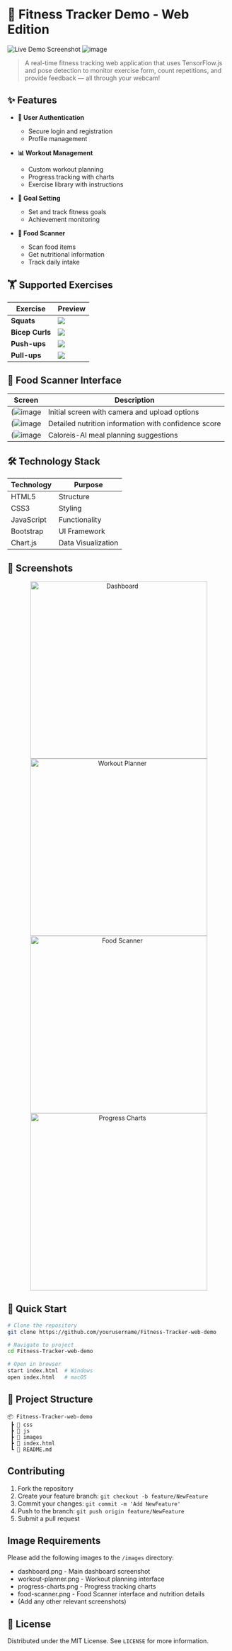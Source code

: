 # 💪 Fitness Tracker Demo - Web Edition

![Live Demo Screenshot](https://github.com/user-attachments/assets/09b6c732-0cd9-40d5-a38d-1de569dd051b)
![image](https://github.com/user-attachments/assets/c914be34-8dff-4d35-851d-8174a0fbd26d)

> A real-time fitness tracking web application that uses TensorFlow.js and pose detection to monitor exercise form, count repetitions, and provide feedback — all through your webcam!

## ✨ Features

* **🔐 User Authentication**
  - Secure login and registration
  - Profile management
  
* **📊 Workout Management**
  - Custom workout planning
  - Progress tracking with charts
  - Exercise library with instructions
  
* **🎯 Goal Setting**
  - Set and track fitness goals
  - Achievement monitoring
  
* **📱 Food Scanner**
  - Scan food items
  - Get nutritional information
  - Track daily intake

## 🏋️ Supported Exercises

| Exercise      | Preview |
|---------------|---------|
| **Squats**     | ![](https://i.pinimg.com/originals/f9/db/a3/f9dba36451cab8b0b5be6d5ec9fd438a.gif) |
| **Bicep Curls**| ![](https://i.pinimg.com/originals/68/4d/50/684d50925eabbdf60f66d4bf7013c9ef.gif) |
| **Push-ups**   | ![](https://i.pinimg.com/originals/fd/bb/09/fdbb092b58863e5c86fdb8bb1411fcea.gif) |
| **Pull-ups**   | ![](https://tunturi.org/Blogs/2022/09-pull-up.gif) |

## 🍎 Food Scanner Interface

| Screen | Description |
|--------|-------------|
(![image](https://github.com/user-attachments/assets/e5c3b54f-ae1b-4ca4-92e1-ea5b39b9f85f) | Initial screen with camera and upload options |
(![image](https://github.com/user-attachments/assets/db41eadb-f7f2-4a79-87a0-c889b167f8b7) | Detailed nutrition information with confidence score |
(![image](https://github.com/user-attachments/assets/2c1bcd11-9d5c-497f-a9ba-bba08849c106) | Caloreis-AI meal planning suggestions |

## 🛠️ Technology Stack

| Technology | Purpose |
|------------|---------|
| HTML5 | Structure |
| CSS3 | Styling |
| JavaScript | Functionality |
| Bootstrap | UI Framework |
| Chart.js | Data Visualization |

## 📸 Screenshots

<div align="center">
  <img src="./images/dashboard.png" alt="Dashboard" width="400"/>
  <img src="./images/workout-planner.png" alt="Workout Planner" width="400"/>
  <img src="./images/food-scanner.png" alt="Food Scanner" width="400"/>
  <img src="./images/progress-charts.png" alt="Progress Charts" width="400"/>
</div>

## 🚀 Quick Start

```bash
# Clone the repository
git clone https://github.com/yourusername/Fitness-Tracker-web-demo

# Navigate to project
cd Fitness-Tracker-web-demo

# Open in browser
start index.html  # Windows
open index.html   # macOS
```

## 📂 Project Structure

```
📦 Fitness-Tracker-web-demo
 ┣ 📂 css
 ┣ 📂 js
 ┣ 📂 images
 ┣ 📜 index.html
 ┗ 📜 README.md
```

## Contributing

1. Fork the repository
2. Create your feature branch: `git checkout -b feature/NewFeature`
3. Commit your changes: `git commit -m 'Add NewFeature'`
4. Push to the branch: `git push origin feature/NewFeature`
5. Submit a pull request

## Image Requirements

Please add the following images to the `/images` directory:
- dashboard.png - Main dashboard screenshot
- workout-planner.png - Workout planning interface
- progress-charts.png - Progress tracking charts
- food-scanner.png - Food Scanner interface and nutrition details
- (Add any other relevant screenshots)

## 📝 License

Distributed under the MIT License. See `LICENSE` for more information.

